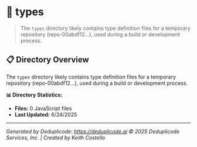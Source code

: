 # 📁 types

> The `types` directory likely contains type definition files for a temporary repository (repo-00abdf12...), used during a build or development process.

## 📋 Directory Overview

The `types` directory likely contains type definition files for a temporary repository (repo-00abdf12...), used during a build or development process.

**📊 Directory Statistics:**
- **Files:** 0 JavaScript files
- **Last Updated:** 6/24/2025

---

*Generated by Deduplicode: https://deduplicode.ai*
*© 2025 Deduplicode Services, Inc. | Created by Keith Costello*
